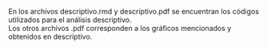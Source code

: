 En los archivos descriptivo.rmd y descriptivo.pdf se encuentran los códigos utilizados para el análisis descriptivo.  
Los otros archivos .pdf corresponden a los gráficos mencionados y obtenidos en descriptivo.
